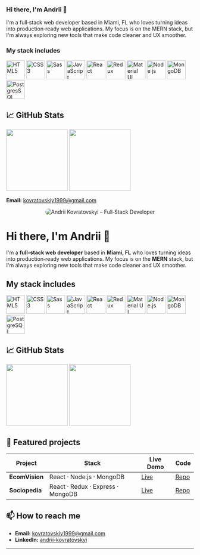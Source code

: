 ### Hi there, I'm Andrii 👋 
I'm a full‑stack web developer based in Miami, FL who loves turning ideas into production‑ready web applications. My focus is on the MERN stack, but I'm always exploring new tools that make code cleaner and UX smoother.
### My stack includes

<img src="https://github.com/user-attachments/assets/016c7bb7-0027-4c30-87f9-abf4ba364b18" alt="HTML5" width="50"/>
<img src="https://github.com/user-attachments/assets/ed6f9cf0-a898-4a52-912b-3ac26b8138e9" alt="CSS3" width="50"/>
<img src="https://github.com/user-attachments/assets/90be9726-04a7-4cb5-81ec-341bed042fe0" alt="Sass" width="50"/>
<img src="https://github.com/user-attachments/assets/3bf0c3cb-2e29-4785-8980-46a4c9702483" alt="JavaScript" width="50"/>
<img src="https://github.com/user-attachments/assets/e9d0b3c0-0b76-41ac-809a-6979d24241db" alt="React" width="50"/>
<img src="https://github.com/user-attachments/assets/5a8ed638-9d83-489c-8db0-b9c30a38638c" alt="Redux" width="50"/>
<img src="https://github.com/user-attachments/assets/f5fcda7a-a3e0-4723-b037-d016e291785f" alt="Material UI" width="50"/>
<img src="https://github.com/user-attachments/assets/3b724fef-6e29-4885-9acb-0ee160bafe0d" alt="Node js" width="50"/>
<img src="https://github.com/user-attachments/assets/d16432cd-8ef3-48fe-854d-449f5881ad71" alt="MongoDB" width="50"/>
<img src="https://github.com/user-attachments/assets/07c816ca-7b34-415e-b67a-82be2a7a7c41" alt="PostgresSQL" width="50"/>

## 📈 GitHub Stats
<p align="left">
  <img src="https://github-readme-stats.vercel.app/api?username=Andrey000001&show_icons=true&theme=default" height="165"/>
  <img src="https://github-readme-stats.vercel.app/api/top-langs/?username=Andrey000001&layout=compact&hide=css,html" height="165"/>
</p>

**Email:** [kovratovskiy1999@gmail.com](mailto:kovratovskiy1999@gmail.com)

<div align="center">
  <!-- Replace src with your own banner (≈1400×350) or remove the whole div if you don't need a banner -->
  <img src="https://github.com/Andrey000001/andrey000001/raw/main/assets/banner.png" alt="Andrii Kovratovskyi – Full‑Stack Developer" style="max-width:100%;height:auto;border-radius:12px;" />
</div>

<h1>Hi there, I'm Andrii 👋</h1>
<p>
  I'm a <strong>full‑stack web developer</strong> based in <strong>Miami, FL</strong> who loves turning ideas into production‑ready web applications.
  My focus is on the <strong>MERN</strong> stack, but I'm always exploring new tools that make code cleaner and UX smoother.
</p>

<h2>My stack includes</h2>
<p>
  <img src="https://github.com/user-attachments/assets/016c7bb7-0027-4c30-87f9-abf4ba364b18" alt="HTML5" width="50" />
  <img src="https://github.com/user-attachments/assets/ed6f9cf0-a898-4a52-912b-3ac26b8138e9" alt="CSS3" width="50" />
  <img src="https://github.com/user-attachments/assets/90be9726-04a7-4cb5-81ec-341bed042fe0" alt="Sass" width="50" />
  <img src="https://github.com/user-attachments/assets/3bf0c3cb-2e29-4785-8980-46a4c9702483" alt="JavaScript" width="50" />
  <img src="https://github.com/user-attachments/assets/e9d0b3c0-0b76-41ac-809a-6979d24241db" alt="React" width="50" />
  <img src="https://github.com/user-attachments/assets/5a8ed638-9d83-489c-8db0-b9c30a38638c" alt="Redux" width="50" />
  <img src="https://github.com/user-attachments/assets/f5fcda7a-a3e0-4723-b037-d016e291785f" alt="Material UI" width="50" />
  <img src="https://github.com/user-attachments/assets/3b724fef-6e29-4885-9acb-0ee160bafe0d" alt="Node.js" width="50" />
  <img src="https://github.com/user-attachments/assets/d16432cd-8ef3-48fe-854d-449f5881ad71" alt="MongoDB" width="50" />
  <img src="https://github.com/user-attachments/assets/07c816ca-7b34-415e-b67a-82be2a7a7c41" alt="PostgreSQL" width="50" />
</p>

<h2>📈 GitHub Stats</h2>
<p>
  <img src="https://github-readme-stats.vercel.app/api?username=Andrey000001&amp;show_icons=true&amp;theme=default" height="165" />
  <img src="https://github-readme-stats.vercel.app/api/top-langs/?username=Andrey000001&amp;layout=compact&amp;hide=css,html" height="165" />
</p>

<h2>🌟 Featured projects</h2>
<table>
  <thead>
    <tr>
      <th>Project</th>
      <th>Stack</th>
      <th>Live Demo</th>
      <th>Code</th>
    </tr>
  </thead>
  <tbody>
    <tr>
      <td><strong>EcomVision</strong></td>
      <td>React · Node.js · MongoDB</td>
      <td><a href="https://ecomvision-halt.onrender.com" target="_blank" rel="noopener noreferrer">Live</a></td>
      <td><a href="https://github.com/Andrey000001/ecomvision-halt" target="_blank" rel="noopener noreferrer">Repo</a></td>
    </tr>
    <tr>
      <td><strong>Sociopedia</strong></td>
      <td>React · Redux · Express · MongoDB</td>
      <td><a href="https://sociopedia-gold-ten.vercel.app" target="_blank" rel="noopener noreferrer">Live</a></td>
      <td><a href="https://github.com/Andrey000001/sociopedia-gold-ten" target="_blank" rel="noopener noreferrer">Repo</a></td>
    </tr>
  </tbody>
</table>

<h2>📫 How to reach me</h2>
<ul>
  <li><strong>Email:</strong> <a href="mailto:kovratovskiy1999@gmail.com">kovratovskiy1999@gmail.com</a></li>
  <li><strong>LinkedIn:</strong> <a href="https://www.linkedin.com/in/andrii-kovratovskyi/" target="_blank" rel="noopener noreferrer">andrii-kovratovskyi</a></li>
</ul>

<hr />
